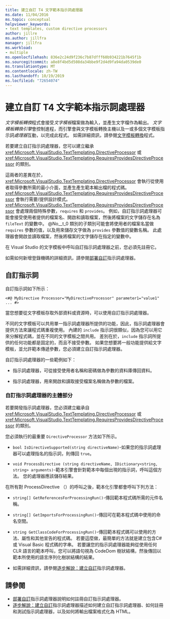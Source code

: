```yaml
---
title: 建立自訂 T4 文字範本指示詞處理器
ms.date: 11/04/2016
ms.topic: conceptual
helpviewer_keywords:
- text templates, custom directive processors
author: jillre
ms.author: jillfra
manager: jillfra
ms.workload:
- multiple
ms.openlocfilehash: 836e2c24d9f236c7b87dfff60b934221b7645f1b
ms.sourcegitcommit: a8e8f4bd5d508da34bbe9f2d4d9fa94da0539de0
ms.translationtype: MT
ms.contentlocale: zh-TW
ms.lasthandoff: 10/19/2019
ms.locfileid: "72654074"
---
```

# <a name="create-custom-t4-text-template-directive-processors"></a>建立自訂 T4 文字範本指示詞處理器

*文字模板轉換*程式會接受*文字模板*檔案做為輸入，並產生文字檔作為輸出。 *文字模板轉換引擎*會控制進程，而引擎會與文字模板轉換主機以及一或多個文字模板指示詞*處理器*互動，以完成此程式。 如需詳細資訊，請參閱[文字模板轉換](../modeling/the-text-template-transformation-process.md)程式。

若要建立自訂指示詞處理器，您可以建立繼承 <xref:Microsoft.VisualStudio.TextTemplating.DirectiveProcessor> 或 <xref:Microsoft.VisualStudio.TextTemplating.RequiresProvidesDirectiveProcessor> 的類別。

這兩者的差異在於，<xref:Microsoft.VisualStudio.TextTemplating.DirectiveProcessor> 會執行從使用者取得參數所需的最小介面，並產生產生範本輸出檔的程式碼。 <xref:Microsoft.VisualStudio.TextTemplating.RequiresProvidesDirectiveProcessor> 會執行需要/提供設計模式。 <xref:Microsoft.VisualStudio.TextTemplating.RequiresProvidesDirectiveProcessor> 會處理兩個特殊參數，`requires` 和 `provides`。  例如，自訂指示詞處理器可能會接受使用者提供的檔案名、開啟和讀取檔案，然後將檔案的文字儲存在名為 `fileText` 的變數中。 @No__t_0 類別的子類別可能會將使用者的檔案名當做 `requires` 參數的值，以及用來儲存文字做為 `provides` 參數值的變數名稱。 此處理器會開啟並讀取檔案，然後將檔案的文字儲存在指定的變數中。

在 Visual Studio 的文字模板中呼叫自訂指示詞處理器之前，您必須先註冊它。

如需如何新增登錄機碼的詳細資訊，請參閱[部署自訂](../modeling/deploying-a-custom-directive-processor.md)指示詞處理器。

## <a name="custom-directives"></a>自訂指示詞

自訂指示詞如下所示：

`<#@ MyDirective Processor="MyDirectiveProcessor" parameter1="value1" ... #>`

當您想要從文字模板存取外部資料或資源時，可以使用自訂指示詞處理器。

不同的文字模板可以共用單一指示詞處理器所提供的功能，因此，指示詞處理器會提供方法來讓程式碼重複使用。 內建的 `include` 指示詞很類似，因為您可以用它來分解程式碼，並在不同的文字模板之間共用。 差別在於，`include` 指示詞所提供的任何功能都是固定的，而且不接受參數。 如果您想要將一般功能提供給文字模板，並允許範本傳遞參數，您必須建立自訂指示詞處理器。

自訂指示詞處理器的一些範例如下：

- 指示詞處理器，可從接受使用者名稱和密碼做為參數的資料庫傳回資料。

- 指示詞處理器，用來開啟和讀取接受檔案名稱做為參數的檔案。

### <a name="principal-parts-of-a-custom-directive-processor"></a>自訂指示詞處理器的主體部分

若要開發指示詞處理器，您必須建立繼承自 <xref:Microsoft.VisualStudio.TextTemplating.DirectiveProcessor> 或 <xref:Microsoft.VisualStudio.TextTemplating.RequiresProvidesDirectiveProcessor> 的類別。

您必須執行的最重要 `DirectiveProcessor` 方法如下所示。

- `bool IsDirectiveSupported(string directiveName)`-如果您的指示詞處理器可以處理指名的指示詞，則傳回 `true`。

- `void ProcessDirective (string directiveName, IDictionary<string, string> arguments)`-範本引擎會針對範本中每個出現的指示詞，呼叫這個方法。 您的處理器應該儲存結果。

在所有對 ProcessDirective （）的呼叫之後，範本化引擎都會呼叫下列方法：

- `string[] GetReferencesForProcessingRun()`-傳回範本程式碼所需的元件名稱。

- `string[] GetImportsForProcessingRun()`-傳回可在範本程式碼中使用的命名空間。

- `string GetClassCodeForProcessingRun()`-傳回範本程式碼可以使用的方法、屬性和其他宣告的程式碼。 若要這麼做，最簡單的方法就是建立包含C#或 Visual Basic 程式碼的字串。 若要讓您的指示詞處理器能夠從使用任何 CLR 語言的範本呼叫，您可以將語句視為 CodeDom 樹狀結構，然後傳回以範本所使用的語言序列化樹狀結構的結果。

- 如需詳細資訊，請參閱[逐步解說：建立自訂](../modeling/walkthrough-creating-a-custom-directive-processor.md)指示詞處理器。

## <a name="see-also"></a>請參閱

- [部署自訂](../modeling/deploying-a-custom-directive-processor.md)指示詞處理器說明如何註冊自訂指示詞處理器。
- [逐步解說：建立自訂](../modeling/walkthrough-creating-a-custom-directive-processor.md)指示詞處理器描述如何建立自訂指示詞處理器、如何註冊和測試指示詞處理器，以及如何將輸出檔案格式化為 HTML。